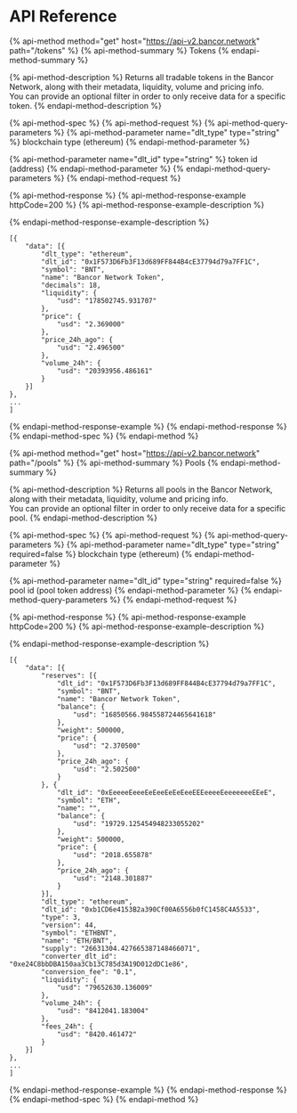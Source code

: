 # API Reference

{% api-method method="get" host="https://api-v2.bancor.network" path="/tokens" %}
{% api-method-summary %}
Tokens
{% endapi-method-summary %}

{% api-method-description %}
Returns all tradable tokens in the Bancor Network, along with their metadata, liquidity, volume and pricing info.  
You can provide an optional filter in order to only receive data for a specific token.
{% endapi-method-description %}

{% api-method-spec %}
{% api-method-request %}
{% api-method-query-parameters %}
{% api-method-parameter name="dlt\_type" type="string" %}
blockchain type \(ethereum\)
{% endapi-method-parameter %}

{% api-method-parameter name="dlt\_id" type="string" %}
token id \(address\)
{% endapi-method-parameter %}
{% endapi-method-query-parameters %}
{% endapi-method-request %}

{% api-method-response %}
{% api-method-response-example httpCode=200 %}
{% api-method-response-example-description %}

{% endapi-method-response-example-description %}

```text
[{
    "data": [{
        "dlt_type": "ethereum",
        "dlt_id": "0x1F573D6Fb3F13d689FF844B4cE37794d79a7FF1C",
        "symbol": "BNT",
        "name": "Bancor Network Token",
        "decimals": 18,
        "liquidity": {
            "usd": "178502745.931707"
        },
        "price": {
            "usd": "2.369000"
        },
        "price_24h_ago": {
            "usd": "2.496500"
        },
        "volume_24h": {
            "usd": "20393956.486161"
        }
    }]
},
...
]
```
{% endapi-method-response-example %}
{% endapi-method-response %}
{% endapi-method-spec %}
{% endapi-method %}

{% api-method method="get" host="https://api-v2.bancor.network" path="/pools" %}
{% api-method-summary %}
Pools
{% endapi-method-summary %}

{% api-method-description %}
Returns all pools in the Bancor Network, along with their metadata, liquidity, volume and pricing info.  
You can provide an optional filter in order to only receive data for a specific pool.
{% endapi-method-description %}

{% api-method-spec %}
{% api-method-request %}
{% api-method-query-parameters %}
{% api-method-parameter name="dlt\_type" type="string" required=false %}
blockchain type \(ethereum\)
{% endapi-method-parameter %}

{% api-method-parameter name="dlt\_id" type="string" required=false %}
pool id \(pool token address\)
{% endapi-method-parameter %}
{% endapi-method-query-parameters %}
{% endapi-method-request %}

{% api-method-response %}
{% api-method-response-example httpCode=200 %}
{% api-method-response-example-description %}

{% endapi-method-response-example-description %}

```text
[{
    "data": [{
        "reserves": [{
            "dlt_id": "0x1F573D6Fb3F13d689FF844B4cE37794d79a7FF1C",
            "symbol": "BNT",
            "name": "Bancor Network Token",
            "balance": {
                "usd": "16850566.984558724465641618"
            },
            "weight": 500000,
            "price": {
                "usd": "2.370500"
            },
            "price_24h_ago": {
                "usd": "2.502500"
            }
        }, {
            "dlt_id": "0xEeeeeEeeeEeEeeEeEeEeeEEEeeeeEeeeeeeeEEeE",
            "symbol": "ETH",
            "name": "",
            "balance": {
                "usd": "19729.125454948233055202"
            },
            "weight": 500000,
            "price": {
                "usd": "2018.655878"
            },
            "price_24h_ago": {
                "usd": "2148.301887"
            }
        }],
        "dlt_type": "ethereum",
        "dlt_id": "0xb1CD6e4153B2a390Cf00A6556b0fC1458C4A5533",
        "type": 3,
        "version": 44,
        "symbol": "ETHBNT",
        "name": "ETH/BNT",
        "supply": "26631304.427665387148466071",
        "converter_dlt_id": "0xe24C8bbDBA150aa3Cb13C785d3A19D012dDC1e86",
        "conversion_fee": "0.1",
        "liquidity": {
            "usd": "79652630.136009"
        },
        "volume_24h": {
            "usd": "8412041.183004"
        },
        "fees_24h": {
            "usd": "8420.461472"
        }
    }]
},
...
]
```
{% endapi-method-response-example %}
{% endapi-method-response %}
{% endapi-method-spec %}
{% endapi-method %}

